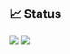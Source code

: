 ## 📈 Status
![](http://github-profile-summary-cards.vercel.app/api/cards/most-commit-language?username=naruto1031&theme=algolia)
![](http://github-profile-summary-cards.vercel.app/api/cards/profile-details?username=naruto1031&theme=algolia)
